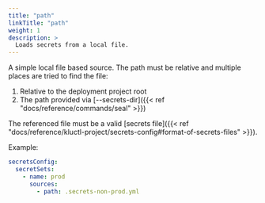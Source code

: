 ```yaml
---
title: "path"
linkTitle: "path"
weight: 1
description: >
  Loads secrets from a local file.
---
```


A simple local file based source. The path must be relative and multiple places are tried to find the file:

1. Relative to the deployment project root
2. The path provided via [--secrets-dir]({{< ref "docs/reference/commands/seal" >}})

The referenced file must be a valid [secrets file]({{< ref "docs/reference/kluctl-project/secrets-config#format-of-secrets-files" >}}).

Example:
```yaml
secretsConfig:
  secretSets:
    - name: prod
      sources:
        - path: .secrets-non-prod.yml
```
